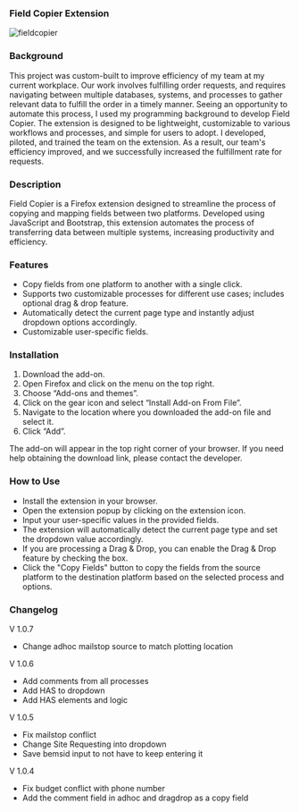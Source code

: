 ### Field Copier Extension
![fieldcopier](https://github.com/Mostafa-Wahied/copy-fields-extension/assets/97263286/1b63d21a-8f90-4773-bf68-b6377819a546)

### Background
This project was custom-built to improve efficiency of my team at my current workplace. Our work involves fulfilling order requests, and requires navigating between multiple databases, systems, and processes to gather relevant data to fulfill the order in a timely manner. Seeing an opportunity to automate this process, I used my programming background to develop Field Copier. The extension is designed to be lightweight, customizable to various workflows and processes, and simple for users to adopt. I developed, piloted, and trained the team on the extension. As a result, our team's efficiency improved, and we successfully increased the fulfillment rate for requests.

### Description
Field Copier is a Firefox extension designed to streamline the process of copying and mapping fields between two platforms. Developed using JavaScript and Bootstrap, this extension automates the process of transferring data between multiple systems, increasing productivity and efficiency.

### Features
 - Copy fields from one platform to another with a single click.
 - Supports two customizable processes for different use cases; includes optional drag & drop feature.
 - Automatically detect the current page type and instantly adjust dropdown options accordingly.
 - Customizable user-specific fields.

### Installation
1.  Download the add-on.
2.  Open Firefox and click on the menu on the top right.
3.  Choose “Add-ons and themes”.
4.  Click on the gear icon and select “Install Add-on From File”.
5.  Navigate to the location where you downloaded the add-on file and select it.
6.  Click “Add”.

The add-on will appear in the top right corner of your browser. If you need help obtaining the download link, please contact the developer.

### How to Use

 - Install the extension in your browser.
 - Open the extension popup by clicking on the extension icon.
 - Input your user-specific values in the provided fields.
 - The extension will automatically detect the current page type and set the dropdown value accordingly.
 - If you are processing a Drag & Drop, you can enable the Drag & Drop feature by checking the box.
 - Click the "Copy Fields" button to copy the fields from the source platform to the destination platform based on the selected process and options.

### Changelog
V 1.0.7
- Change adhoc mailstop source to match plotting location

V 1.0.6
- Add comments from all processes
- Add HAS to dropdown
- Add HAS elements and logic

V 1.0.5
- Fix mailstop conflict
- Change Site Requesting into dropdown
- Save bemsid input to not have to keep entering it

V 1.0.4
- Fix budget conflict with phone number
- Add the comment field in adhoc and dragdrop as a copy field
